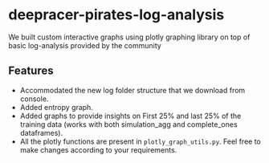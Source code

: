 # deepracer-pirates-log-analysis
We built custom interactive graphs using plotly graphing library on top of basic log-analysis provided by the community

## Features
* Accommodated the new log folder structure that we download from console.
* Added entropy graph.
* Added graphs to provide insights on First 25% and last 25% of the training data (works with both simulation_agg and complete_ones dataframes).
* All the plotly functions are present in `plotly_graph_utils.py`. Feel free to make changes according to your requirements.
